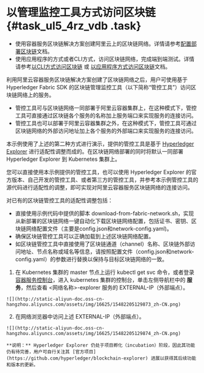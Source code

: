 # 以管理监控工具方式访问区块链 {#task_ul5_4rz_vdb .task}

-   使用容器服务区块链解决方案创建阿里云上的区块链网络。详情请参考[配置部署区块链](cn.zh-CN/解决方案/区块链解决方案/配置部署区块链.md#)文档。
-   使用应用程序的方式或者CLI方式，访问区块链网络，完成端到端测试。详情请参考[以CLI方式访问区块链](cn.zh-CN/解决方案/区块链解决方案/以CLI方式访问区块链.md#) 或 [以应用程序方式访问区块链](cn.zh-CN/解决方案/区块链解决方案/以应用程序方式访问区块链.md#)文档。

利用阿里云容器服务区块链解决方案创建了区块链网络之后，用户可使用基于 Hyperledger Fabric SDK 的区块链管理监控工具（以下简称“管控工具”）访问区块链网络上的服务。

-   管控工具可与区块链网络一同部署于阿里云容器集群上，在这种模式下，管控工具可直接通过区块链各个服务的名称加上服务端口来实现服务的连接访问。
-   管控工具也可以部署于阿里云容器集群之外，在这种模式下，管控工具可通过区块链网络的外部访问地址加上各个服务的外部端口来实现服务的连接访问。

本示例使用了上述的第二种方式进行演示，提供的管控工具是基于 [Hyperledger Explorer](https://github.com/hyperledger/blockchain-explorer) 进行适配性调整而成的。在区块链网络部署的同时将默认一同部署 Hyperledger Explorer 到 Kubernetes 集群上。

您可以直接使用本示例提供的管控工具，也可以使用 Hyperledger Explorer 的官方版本、自己开发的管控工具、或者第三方的管控工具，并参考本示例管控工具的源代码进行适配性的调整，即可实现对阿里云容器服务区块链网络的连接访问。

对已有的区块链管控工具的适配性调整包括：

-   直接使用示例代码中提供的脚本 download-from-fabric-network.sh，实现从新部署的区块链网络一键自动化下载区块链网络配置，包括证书、密钥、区块链网络配置文件（主要是config.json和network-config.yaml\)。
-   确保区块链管控工具可以正确加载到上述区块链网络配置。
-   如区块链管控工具中直接使用了区块链通道（channel）名称、区块链外部访问地址、节点名称或域名等信息，请按照配置文件（config.json和network-config.yaml）的参数进行替换以保持与目标区块链网络的一致。

1.   在 Kubernetes 集群的 master 节点上运行 kubectl get svc 命令，或者登录 [容器服务控制台](https://cs.console.aliyun.com/)，进入 kubernetes 集群的控制台，单击左侧导航栏中的 **服务**，然后查看 <网络名称\>-explorer 服务的 EXTERNAL-IP（外部端点）。 

    ![](http://static-aliyun-doc.oss-cn-hangzhou.aliyuncs.com/assets/img/16625/15482205129873_zh-CN.png)

2.   在网络浏览器中访问上述 EXTERNAL-IP（外部端点）。 

    ![](http://static-aliyun-doc.oss-cn-hangzhou.aliyuncs.com/assets/img/16625/15482205129874_zh-CN.png)

    **说明：** Hyperledger Explorer 仍处于项目孵化（incubation）阶段，因此其功能仍有待完善，用户可自行关注其 [官方项目](https://github.com/hyperledger/blockchain-explorer) 进展以获得其后续功能和版本的更新。



